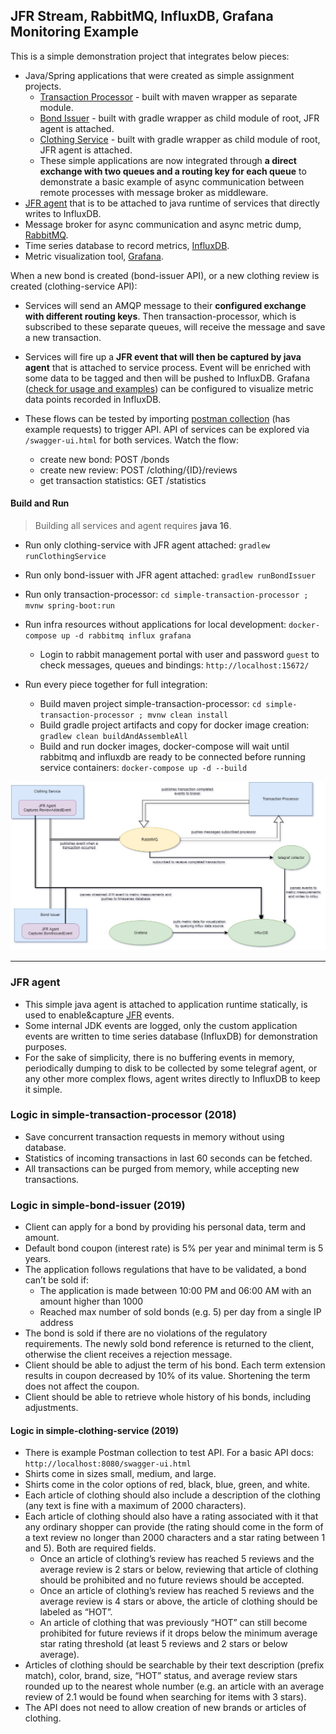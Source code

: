 ## JFR Stream, RabbitMQ, InfluxDB, Grafana Monitoring Example

This is a simple demonstration project that integrates below pieces:

* Java/Spring applications that were created as simple assignment projects.
    * [Transaction Processor](#logic-in-simple-transaction-processor-2018) - built with maven wrapper as separate module.
    * [Bond Issuer](#logic-in-simple-bond-issuer-2019) - built with gradle wrapper as child module of root, JFR agent is attached.
    * [Clothing Service](#logic-in-simple-clothing-service-2019) - built with gradle wrapper as child module of root, JFR agent is attached.
    * These simple applications are now integrated through **a direct exchange with two queues and a routing key for each queue** to demonstrate a
      basic example of async communication between remote processes with message broker as middleware.
* [JFR agent](#jfr-agent) that is to be attached to java runtime of services that directly writes to InfluxDB.
* Message broker for async communication and async metric dump, [RabbitMQ](https://www.rabbitmq.com/tutorials/amqp-concepts.html).
* Time series database to record metrics, [InfluxDB](https://www.influxdata.com/time-series-database/).
* Metric visualization tool, [Grafana](https://grafana.com/docs/).

When a new bond is created (bond-issuer API), or a new clothing review is created (clothing-service API):

- Services will send an AMQP message to their **configured exchange with different routing keys**. Then transaction-processor, which is subscribed to
  these separate queues, will receive the message and save a new transaction.

- Services will fire up a **JFR event that will then be captured by java agent** that is attached to service process. Event will be enriched with some
  data to be tagged and then will be pushed to InfluxDB. Grafana ([check for usage and examples](README-grafana.md)) can be configured to visualize
  metric data points recorded in InfluxDB.

- These flows can be tested by importing [postman collection](api-postman_collection.json) (has example requests) to trigger API. API of services can
  be explored via `/swagger-ui.html` for both services. Watch the flow:
    - create new bond: POST /bonds
    - create new review: POST /clothing/{ID}/reviews
    - get transaction statistics: GET /statistics

#### Build and Run

> Building all services and agent requires **java 16**.

- Run only clothing-service with JFR agent attached: `gradlew runClothingService`
- Run only bond-issuer with JFR agent attached: `gradlew runBondIssuer`
- Run only transaction-processor: `cd simple-transaction-processor ; mvnw spring-boot:run`
- Run infra resources without applications for local development: `docker-compose up -d rabbitmq influx grafana`
    - Login to rabbit management portal with user and password `guest` to check messages, queues and bindings: `http://localhost:15672/`

- Run every piece together for full integration:
    - Build maven project simple-transaction-processor: `cd simple-transaction-processor ; mvnw clean install`
    - Build gradle project artifacts and copy for docker image creation: `gradlew clean buildAndAssembleAll`
    - Build and run docker images, docker-compose will wait until rabbitmq and influxdb are ready to be connected before running service
      containers: `docker-compose up -d --build`

![Birdview Architecture](resources/readme/architecture.jpg)

---

### JFR agent

* This simple java agent is attached to application runtime statically, is used to enable&capture
  [JFR](https://docs.oracle.com/javacomponents/jmc-5-4/jfr-runtime-guide/about.htm#JFRUH170) events.
* Some internal JDK events are logged, only the custom application events are written to time series database (InfluxDB) for demonstration purposes.
* For the sake of simplicity, there is no buffering events in memory, periodically dumping to disk to be collected by some telegraf agent, or any
  other more complex flows, agent writes directly to InfluxDB to keep it simple.

### Logic in simple-transaction-processor (2018)

* Save concurrent transaction requests in memory without using database.
* Statistics of incoming transactions in last 60 seconds can be fetched.
* All transactions can be purged from memory, while accepting new transactions.

### Logic in simple-bond-issuer (2019)

* Client can apply for a bond by providing his personal data, term and amount.
* Default bond coupon (interest rate) is 5% per year and minimal term is 5 years.
* The application follows regulations that have to be validated, a bond can’t be sold if:
    * The application is made between 10:00 PM and 06:00 AM with an amount higher than 1000
    * Reached max number of sold bonds (e.g. 5) per day from a single IP address
* The bond is sold if there are no violations of the regulatory requirements. The newly sold bond reference is returned to the client, otherwise the
  client receives a rejection message.
* Client should be able to adjust the term of his bond. Each term extension results in coupon decreased by 10% of its value. Shortening the term does
  not affect the coupon.
* Client should be able to retrieve whole history of his bonds, including adjustments.

#### Logic in simple-clothing-service (2019)

* There is example Postman collection to test API. For a basic API docs: `http://localhost:8080/swagger-ui.html`
* Shirts come in sizes small, medium, and large.
* Shirts come in the color options of red, black, blue, green, and white.
* Each article of clothing should also include a description of the clothing (any text is fine with a maximum of 2000 characters).
* Each article of clothing should also have a rating associated with it that any ordinary shopper can provide (the rating should come in the form of a
  text review no longer than 2000 characters and a star rating between 1 and 5). Both are required fields.
    * Once an article of clothing’s review has reached 5 reviews and the average review is 2 stars or below, reviewing that article of clothing should
      be prohibited and no future reviews should be accepted.
    * Once an article of clothing’s review has reached 5 reviews and the average review is 4 stars or above, the article of clothing should be labeled
      as “HOT”.
    * An article of clothing that was previously “HOT” can still become prohibited for future reviews if it drops below the minimum average star
      rating threshold (at least 5 reviews and 2 stars or below average).
* Articles of clothing should be searchable by their text description (prefix match), color, brand, size, “HOT” status, and average review stars
  rounded up to the nearest whole number (e.g. an article with an average review of 2.1 would be found when searching for items with 3 stars).
* The API does not need to allow creation of new brands or articles of clothing.
